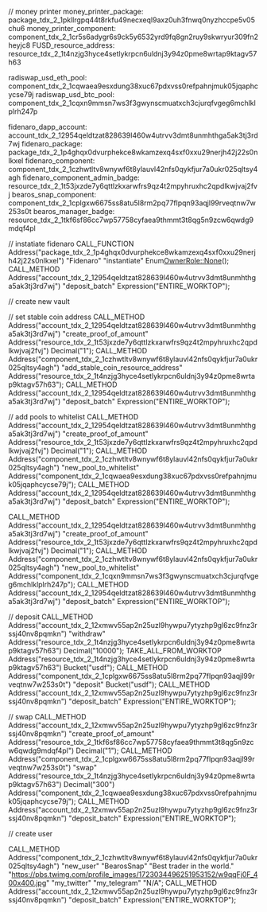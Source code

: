 // money printer
money_printer_package: package_tdx_2_1pkllrgpq44t8rkfu49necxeql9axz0uh3fnwq0nyzhccpe5v05chu6
money_printer_component: component_tdx_2_1cr5s6adygr6s9ck5y6532yrd9fq8gn2ruy9skwryur309fn2heyjc8
FUSD_resource_address: resource_tdx_2_1t4nzjg3hyce4setlykrpcn6uldnj3y94z0pme8wrtap9ktagv57h63

radiswap_usd_eth_pool: component_tdx_2_1cqwaea9esxdung38xuc67pdxvss0refpahnjmuk05jqaphcycse79j
radiswap_usd_btc_pool: component_tdx_2_1cqxn9mmsn7ws3f3gwynscmuatxch3cjurqfvgeg6mchlklplrh247p


fidenaro_dapp_account: account_tdx_2_12954qeldtzat828639l460w4utrvv3dmt8unmhthga5ak3tj3rd7wj
fidenaro_package: package_tdx_2_1p4ghqx0dvurphekce8wkamzexq4sxf0xxu29nerjh42j22s0nlkxel
fidenaro_component: component_tdx_2_1czhwtltv8wnywf6t8ylauvl42nfs0qykfjur7a0ukr025qltsy4agh
fidenaro_component_admin_badge: resource_tdx_2_1t53jxzde7y6qttlzkxarwfrs9qz4t2mpyhruxhc2qpdlkwjvaj2fvj
bearos_snap_component: component_tdx_2_1cplgxw6675ss8atu5l8rm2pq77flpqn93aqjl99rveqtnw7w253s0t
bearos_manager_badge: resource_tdx_2_1tkf6sf86cc7wp57758cyfaea9thmmt3t8qg5n9zcw6qwdg9mdqf4pl

// instatiate fidenaro
CALL_FUNCTION
    Address("package_tdx_2_1p4ghqx0dvurphekce8wkamzexq4sxf0xxu29nerjh42j22s0nlkxel")
    "Fidenaro"
    "instantiate"
    Enum<OwnerRole::None>();
CALL_METHOD
    Address("account_tdx_2_12954qeldtzat828639l460w4utrvv3dmt8unmhthga5ak3tj3rd7wj")
    "deposit_batch"
    Expression("ENTIRE_WORKTOP");

// create new vault
<!-- CALL_METHOD
    Address("component_tdx_2_1czhwtltv8wnywf6t8ylauvl42nfs0qykfjur7a0ukr025qltsy4agh")
    "new_vault"
    "Razi The Machine"
    Decimal("10")
    "This is the vault of Razi, the world best trader."
    "https://pbs.twimg.com/profile_images/1723034496251953152/w9qqFj0F_400x400.jpg"
    "https://fidenaro.com";
CALL_METHOD
    Address("account_tdx_2_12xmwv55ap2n25uzl9hywpu7ytyzhp9gl6zc9fnz3rssj40nv8pqmkn")
    "deposit_batch"
    Expression("ENTIRE_WORKTOP"); -->

// set stable coin address
CALL_METHOD
    Address("account_tdx_2_12954qeldtzat828639l460w4utrvv3dmt8unmhthga5ak3tj3rd7wj")
    "create_proof_of_amount"
    Address("resource_tdx_2_1t53jxzde7y6qttlzkxarwfrs9qz4t2mpyhruxhc2qpdlkwjvaj2fvj")
    Decimal("1");
CALL_METHOD
    Address("component_tdx_2_1czhwtltv8wnywf6t8ylauvl42nfs0qykfjur7a0ukr025qltsy4agh")
    "add_stable_coin_resource_address"
    Address("resource_tdx_2_1t4nzjg3hyce4setlykrpcn6uldnj3y94z0pme8wrtap9ktagv57h63");
CALL_METHOD
    Address("account_tdx_2_12954qeldtzat828639l460w4utrvv3dmt8unmhthga5ak3tj3rd7wj")
    "deposit_batch"
    Expression("ENTIRE_WORKTOP");

// add pools to whitelist
CALL_METHOD
    Address("account_tdx_2_12954qeldtzat828639l460w4utrvv3dmt8unmhthga5ak3tj3rd7wj")
    "create_proof_of_amount"
    Address("resource_tdx_2_1t53jxzde7y6qttlzkxarwfrs9qz4t2mpyhruxhc2qpdlkwjvaj2fvj")
    Decimal("1");
CALL_METHOD
    Address("component_tdx_2_1czhwtltv8wnywf6t8ylauvl42nfs0qykfjur7a0ukr025qltsy4agh")
    "new_pool_to_whitelist"
    Address("component_tdx_2_1cqwaea9esxdung38xuc67pdxvss0refpahnjmuk05jqaphcycse79j");
CALL_METHOD
    Address("account_tdx_2_12954qeldtzat828639l460w4utrvv3dmt8unmhthga5ak3tj3rd7wj")
    "deposit_batch"
    Expression("ENTIRE_WORKTOP");

CALL_METHOD
    Address("account_tdx_2_12954qeldtzat828639l460w4utrvv3dmt8unmhthga5ak3tj3rd7wj")
    "create_proof_of_amount"
    Address("resource_tdx_2_1t53jxzde7y6qttlzkxarwfrs9qz4t2mpyhruxhc2qpdlkwjvaj2fvj")
    Decimal("1");
CALL_METHOD
    Address("component_tdx_2_1czhwtltv8wnywf6t8ylauvl42nfs0qykfjur7a0ukr025qltsy4agh")
    "new_pool_to_whitelist"
    Address("component_tdx_2_1cqxn9mmsn7ws3f3gwynscmuatxch3cjurqfvgeg6mchlklplrh247p");
CALL_METHOD
    Address("account_tdx_2_12954qeldtzat828639l460w4utrvv3dmt8unmhthga5ak3tj3rd7wj")
    "deposit_batch"
    Expression("ENTIRE_WORKTOP");


// deposit
CALL_METHOD
    Address("account_tdx_2_12xmwv55ap2n25uzl9hywpu7ytyzhp9gl6zc9fnz3rssj40nv8pqmkn")
    "withdraw"
    Address("resource_tdx_2_1t4nzjg3hyce4setlykrpcn6uldnj3y94z0pme8wrtap9ktagv57h63")
    Decimal("10000");
TAKE_ALL_FROM_WORKTOP
    Address("resource_tdx_2_1t4nzjg3hyce4setlykrpcn6uldnj3y94z0pme8wrtap9ktagv57h63")
    Bucket("usdf");
CALL_METHOD
    Address("component_tdx_2_1cplgxw6675ss8atu5l8rm2pq77flpqn93aqjl99rveqtnw7w253s0t")
    "deposit"
    Bucket("usdf");
CALL_METHOD
    Address("account_tdx_2_12xmwv55ap2n25uzl9hywpu7ytyzhp9gl6zc9fnz3rssj40nv8pqmkn")
    "deposit_batch"
    Expression("ENTIRE_WORKTOP");

// swap
CALL_METHOD
    Address("account_tdx_2_12xmwv55ap2n25uzl9hywpu7ytyzhp9gl6zc9fnz3rssj40nv8pqmkn")
    "create_proof_of_amount"
    Address("resource_tdx_2_1tkf6sf86cc7wp57758cyfaea9thmmt3t8qg5n9zcw6qwdg9mdqf4pl")
    Decimal("1");
CALL_METHOD
    Address("component_tdx_2_1cplgxw6675ss8atu5l8rm2pq77flpqn93aqjl99rveqtnw7w253s0t")
    "swap"
    Address("resource_tdx_2_1t4nzjg3hyce4setlykrpcn6uldnj3y94z0pme8wrtap9ktagv57h63")
    Decimal("300")
    Address("component_tdx_2_1cqwaea9esxdung38xuc67pdxvss0refpahnjmuk05jqaphcycse79j");
CALL_METHOD
    Address("account_tdx_2_12xmwv55ap2n25uzl9hywpu7ytyzhp9gl6zc9fnz3rssj40nv8pqmkn")
    "deposit_batch"
    Expression("ENTIRE_WORKTOP");


// create user

CALL_METHOD
    Address("component_tdx_2_1czhwtltv8wnywf6t8ylauvl42nfs0qykfjur7a0ukr025qltsy4agh")
    "new_user"
    "BearosSnap"
    "Best trader in the world."
    "https://pbs.twimg.com/profile_images/1723034496251953152/w9qqFj0F_400x400.jpg"
    "my_twitter"
    "my_telegram"
    "N/A";
CALL_METHOD
    Address("account_tdx_2_12xmwv55ap2n25uzl9hywpu7ytyzhp9gl6zc9fnz3rssj40nv8pqmkn")
    "deposit_batch"
    Expression("ENTIRE_WORKTOP");
